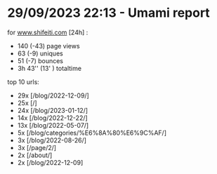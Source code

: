 # 29/09/2023 22:13 - Umami report
for www.shifeiti.com [24h] :

 - 140 (-43) page views
 - 63 (-9) uniques
 - 51 (-7) bounces
 - 3h 43'' (13' ) totaltime


top 10 urls:
 - 29x [/blog/2022-12-09/]
 - 25x [/]
 - 24x [/blog/2023-01-12/]
 - 14x [/blog/2022-12-22/]
 - 13x [/blog/2022-05-07/]
 - 5x [/blog/categories/%E6%8A%80%E6%9C%AF/]
 - 3x [/blog/2022-08-26/]
 - 3x [/page/2/]
 - 2x [/about/]
 - 2x [/blog/2022-12-09]


